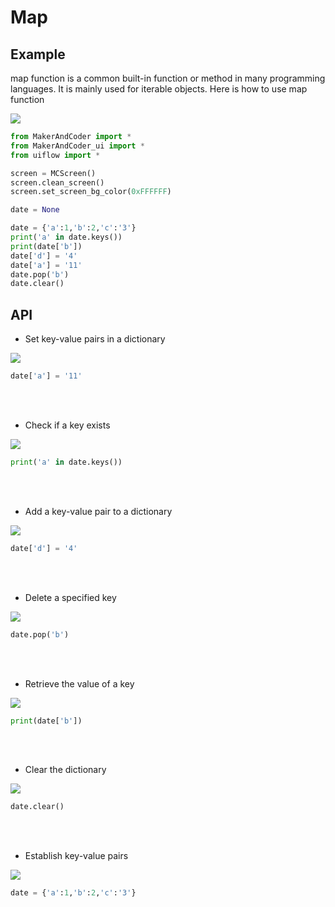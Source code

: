 # Map

## Example 

map function is a common built-in function or method in many programming languages. It is mainly used for iterable objects. Here is how to use map function

<img class="blockly_svg" src="https://makerandcoder.com/MCLab/blockly/generic/Map/uiflow_block_example.svg">

```python
from MakerAndCoder import *
from MakerAndCoder_ui import *
from uiflow import *

screen = MCScreen()
screen.clean_screen()
screen.set_screen_bg_color(0xFFFFFF)

date = None

date = {'a':1,'b':2,'c':'3'}
print('a' in date.keys())
print(date['b'])
date['d'] = '4'
date['a'] = '11'
date.pop('b')
date.clear()
```

## API
- Set key-value pairs in a dictionary
<img class="blockly_svg" src="https://makerandcoder.com/MCLab/blockly/generic/Map/uiflow_block_set_map_key.svg">

```python
date['a'] = '11'
```

<br><br>
- Check if a key exists
<img class="blockly_svg" src="https://makerandcoder.com/MCLab/blockly/generic/Map/uiflow_block_get_map_in.svg">

```python
print('a' in date.keys())
```

<br><br>
- Add a key-value pair to a dictionary
<img class="blockly_svg" src="https://makerandcoder.com/MCLab/blockly/generic/Map/uiflow_block_add_map_key.svg">

```python
date['d'] = '4'
```

<br><br>
- Delete a specified key
<img class="blockly_svg" src="https://makerandcoder.com/MCLab/blockly/generic/Map/uiflow_block_delete_map_key.svg">

```python
date.pop('b')
```

<br><br>
- Retrieve the value of a key
<img class="blockly_svg" src="https://makerandcoder.com/MCLab/blockly/generic/Map/uiflow_block_get_map_key.svg">

```python
print(date['b'])
```

<br><br>
- Clear the dictionary
<img class="blockly_svg" src="https://makerandcoder.com/MCLab/blockly/generic/Map/uiflow_block_map_clear.svg">

```python
date.clear()
```

<br><br>
- Establish key-value pairs
<img class="blockly_svg" src="https://makerandcoder.com/MCLab/blockly/generic/Map/uiflow_block_map_on_loop.svg">

```python
date = {'a':1,'b':2,'c':'3'}
```


